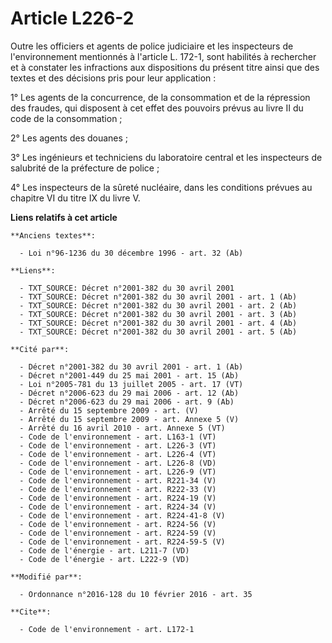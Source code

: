 # Article L226-2

Outre les officiers et agents de police judiciaire et les inspecteurs de l'environnement mentionnés à l'article L. 172-1,
sont habilités à rechercher et à constater les infractions aux dispositions du présent titre ainsi que des textes et des
décisions pris pour leur application : 

1° Les agents de la concurrence, de la consommation et de la répression des fraudes, qui disposent à cet effet des pouvoirs
prévus au livre II du code de la consommation ; 

2° Les agents des douanes ; 

3° Les ingénieurs et techniciens du laboratoire central et les inspecteurs de salubrité de la préfecture de police ;

4° Les inspecteurs de la sûreté nucléaire, dans les conditions prévues au chapitre VI du titre IX du livre V.

**Liens relatifs à cet article**

	**Anciens textes**:

	  - Loi n°96-1236 du 30 décembre 1996 - art. 32 (Ab)

	**Liens**:

	  - TXT_SOURCE: Décret n°2001-382 du 30 avril 2001
	  - TXT_SOURCE: Décret n°2001-382 du 30 avril 2001 - art. 1 (Ab)
	  - TXT_SOURCE: Décret n°2001-382 du 30 avril 2001 - art. 2 (Ab)
	  - TXT_SOURCE: Décret n°2001-382 du 30 avril 2001 - art. 3 (Ab)
	  - TXT_SOURCE: Décret n°2001-382 du 30 avril 2001 - art. 4 (Ab)
	  - TXT_SOURCE: Décret n°2001-382 du 30 avril 2001 - art. 5 (Ab)

	**Cité par**:

	  - Décret n°2001-382 du 30 avril 2001 - art. 1 (Ab)
	  - Décret n°2001-449 du 25 mai 2001 - art. 15 (Ab)
	  - Loi n°2005-781 du 13 juillet 2005 - art. 17 (VT)
	  - Décret n°2006-623 du 29 mai 2006 - art. 12 (Ab)
	  - Décret n°2006-623 du 29 mai 2006 - art. 9 (Ab)
	  - Arrêté du 15 septembre 2009 - art. (V)
	  - Arrêté du 15 septembre 2009 - art. Annexe 5 (V)
	  - Arrêté du 16 avril 2010 - art. Annexe 5 (VT)
	  - Code de l'environnement - art. L163-1 (VT)
	  - Code de l'environnement - art. L226-3 (VT)
	  - Code de l'environnement - art. L226-4 (VT)
	  - Code de l'environnement - art. L226-8 (VD)
	  - Code de l'environnement - art. L226-9 (VT)
	  - Code de l'environnement - art. R221-34 (V)
	  - Code de l'environnement - art. R222-33 (V)
	  - Code de l'environnement - art. R224-19 (V)
	  - Code de l'environnement - art. R224-34 (V)
	  - Code de l'environnement - art. R224-41-8 (V)
	  - Code de l'environnement - art. R224-56 (V)
	  - Code de l'environnement - art. R224-59 (V)
	  - Code de l'environnement - art. R224-59-5 (V)
	  - Code de l'énergie - art. L211-7 (VD)
	  - Code de l'énergie - art. L222-9 (VD)

	**Modifié par**:

	  - Ordonnance n°2016-128 du 10 février 2016 - art. 35

	**Cite**:

	  - Code de l'environnement - art. L172-1
